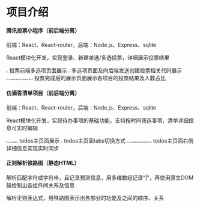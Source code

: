 
# 项目介绍




#### 腾讯投票小程序（前后端分离）

前端：React、React-router，后端：Node.js、Express、sqlite

React模块化开发，实现登录、新建单选/多选投票，详细展示投票结果

<img src="[\vote项目.多选项页面.jpg](https://github.com/Scout-szz/Training-Apps/blob/main/introduces/vote%E9%A1%B9%E7%9B%AE.%E5%A4%9A%E9%80%89%E9%A1%B9%E9%A1%B5%E9%9D%A2.jpg)" style="zoom: 25%;" />
投票前端多选项页面展示

<img src="D:\2-Code\Training-Apps\introduces\vote项目多选项页面及向后端发送创建投票.png" style="zoom:25%;" />
多选项页面及向后端发送创建投票相关代码展示

<img src="D:\2-Code\Training-Apps\introduces\vote项目展示各项目的投票结果及人数占比.png" alt="vote项目展示各项目的投票结果及人数占比" style="zoom:25%;" />
投票完成后的展示页面展示各项目的投票结果及人数占比

#### 仿滴答清单项目（前后端分离）

前端：React、React-router，后端：Node.js、Express、sqlite

React模块化开发，实现待办事项的基础功能，支持按时间筛选事项，清单详细信息可实时编辑

<img src="D:\2-Code\Training-Apps\introduces\todos主页面展示.png" alt="todos主页面展示" style="zoom:25%;" />
todos主页面展示

<img src="D:\2-Code\Training-Apps\introduces\todos主页面tabs切换方式.png" style="zoom:25%;" />
todos主页面tabs切换方式

<img src="D:\2-Code\Training-Apps\introduces\todos主页面右侧详细信息实现实时同步.png" alt="todos主页面右侧详细信息实现实时同步" style="zoom:25%;" />
todos主页面右侧详细信息实现实时同步


#### 正则解析铁路图（静态HTML）

解析匹配字符或字符串，且记录预测信息，用多维数组记录“|”，再使用原生DOM操绘制出各组件间关系及信息

解析正则表达式，用铁路图表示出各部分的功能及之间的顺序、关系
